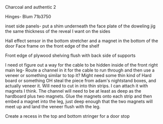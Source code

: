  Charcoal and authentic 2


Hinges- Blum 71b3750

inset side panels- put a shim underneath the face plate of the doweling jig the same thickness of the reveal I want on the sides 


Hall effect sensor in the bottom stretcher and a magnet in the bottom of the door
Face frame on the front edge of the shelf

Front edge of plywood shelving flush with back side of supports

I need ot figure out a way for the cable to be hidden inside of the front right main leg-
Route a channel in it for the cable to run through and then use a veneer or something similar to top it? Might need some thin kind of Hard board or something OH steal the piece from adam's nightstand boxes, and actually veneer it. 
Will need to cut in into thin strips. I can attach it with magnets I think. The channel will need to be at least as deep as the hardboard plus two magnets.   Glue the magnets onto each strip and then embed a magnet into the leg, just deep enough that the two magnets will meet up and land the veneer flush with the leg. 



Create a recess in the top and bottom stringer for a door stop
